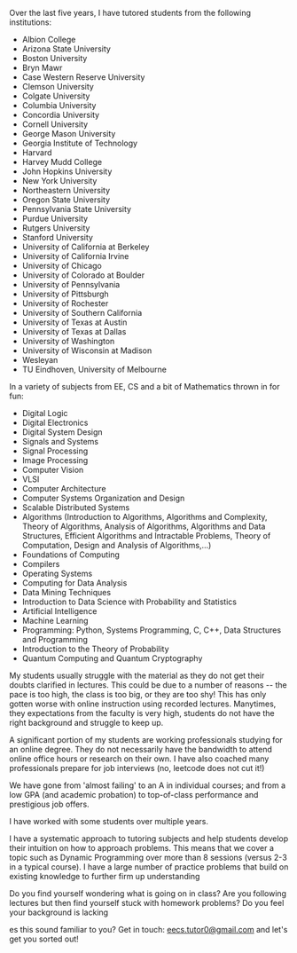 Over the last five years, I have tutored students from the following institutions:

* Albion College
* Arizona State University
* Boston University
* Bryn Mawr
* Case Western Reserve University
* Clemson University
* Colgate University
* Columbia University
* Concordia University
* Cornell University
* George Mason University
* Georgia Institute of Technology
* Harvard
* Harvey Mudd College
* John Hopkins University
* New York University
* Northeastern University
* Oregon State University
* Pennsylvania State University
* Purdue University
* Rutgers University
* Stanford University
* University of California at Berkeley
* University of California Irvine
* University of Chicago
* University of Colorado at Boulder
* University of Pennsylvania
* University of Pittsburgh
* University of Rochester
* University of Southern California
* University of Texas at Austin
* University of Texas at Dallas
* University of Washington
* University of Wisconsin at Madison
* Wesleyan
* TU Eindhoven, University of Melbourne


In a variety of subjects from EE, CS and a bit of Mathematics thrown in for fun:
* Digital Logic
* Digital Electronics
* Digital System Design
* Signals and Systems
* Signal Processing
* Image Processing
* Computer Vision
* VLSI
* Computer Architecture
* Computer Systems Organization and Design
* Scalable Distributed Systems
* Algorithms (Introduction to Algorithms, Algorithms and Complexity, Theory of Algorithms, Analysis of Algorithms, Algorithms and Data Structures, Efficient Algorithms and Intractable Problems, Theory of Computation, Design and Analysis of Algorithms,...)
* Foundations of Computing
* Compilers
* Operating Systems
* Computing for Data Analysis
* Data Mining Techniques
* Introduction to Data Science with Probability and Statistics
* Artificial Intelligence
* Machine Learning
* Programming: Python, Systems Programming, C, C++, Data Structures and Programming
* Introduction to the Theory of Probability
* Quantum Computing and Quantum Cryptography

My students usually struggle with the material as they do not get their doubts clarified in lectures. This could be due to a number of reasons -- the pace is too high, the class is too big, or they are too shy! This has only gotten worse with online instruction using recorded lectures. Manytimes, they expectations from the faculty is very high, students do not have the right background and struggle to keep up.

A significant portion of my students are working professionals studying for an online degree. They do not necessarily have the bandwidth to attend online office hours or research on their own. I have also coached many professionals prepare for job interviews (no, leetcode does not cut it!)

We have gone from 'almost failing' to an A in individual courses; and from a low GPA (and academic probation) to top-of-class performance and prestigious job offers.

I have worked with some students over multiple years.

I have a systematic approach to tutoring subjects and help students develop their intuition on how to approach problems. This means that we cover a topic such as Dynamic Programming over more than 8 sessions (versus 2-3 in a typical course). I have a large number of practice problems that build on existing knowledge to further firm up understanding

Do you find yourself wondering what is going on in class? Are you following lectures but then find yourself stuck with homework problems? Do you feel your background is lacking

es this sound familiar to you? Get in touch: eecs.tutor0@gmail.com and let's get you sorted out!